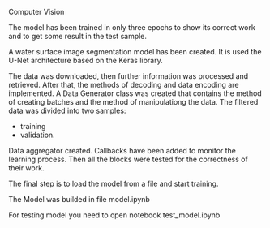 
Computer Vision

The model has been trained in only three epochs to show its correct work and to get some result in the test sample.

A water surface image segmentation model has been created.
It is used the U-Net architecture based on the Keras library.

The data was downloaded, then further information was processed and retrieved. After that, the methods of decoding and data encoding are implemented. A Data Generator class was created that contains the method of creating batches and the method of manipulationg the data.
The filtered data was divided into two samples:
* training
* validation.

Data aggregator created. Callbacks have been added to monitor the learning process. Then all the blocks were tested for the correctness of their work.

The final step is to load the model from a file and start training.

The Model was builded in file model.ipynb


For testing model you need to open notebook test_model.ipynb 
